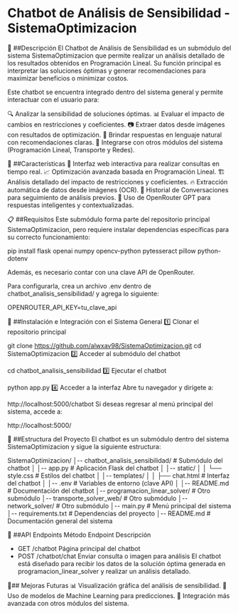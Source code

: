

# Chatbot de Análisis de Sensibilidad - SistemaOptimizacion

📌 ##Descripción
El Chatbot de Análisis de Sensibilidad es un submódulo del sistema SistemaOptimizacion que permite realizar un análisis detallado de los resultados obtenidos en Programación Lineal. Su función principal es interpretar las soluciones óptimas y generar recomendaciones para maximizar beneficios o minimizar costos.

Este chatbot se encuentra integrado dentro del sistema general y permite interactuar con el usuario para:

🔍 Analizar la sensibilidad de soluciones óptimas.
📊 Evaluar el impacto de cambios en restricciones y coeficientes.
📷 Extraer datos desde imágenes con resultados de optimización.
🤖 Brindar respuestas en lenguaje natural con recomendaciones claras.
🚀 Integrarse con otros módulos del sistema (Programación Lineal, Transporte y Redes).


🌟 ##Características
💬 Interfaz web interactiva para realizar consultas en tiempo real.
📈 Optimización avanzada basada en Programación Lineal.
🏗 Análisis detallado del impacto de restricciones y coeficientes.
🔥 Extracción automática de datos desde imágenes (OCR).
📂 Historial de Conversaciones para seguimiento de análisis previos.
🤖 Uso de OpenRouter GPT para respuestas inteligentes y contextualizadas.

📋 ##Requisitos
Este submódulo forma parte del repositorio principal SistemaOptimizacion, pero requiere instalar dependencias específicas para su correcto funcionamiento:

pip install flask openai numpy opencv-python pytesseract pillow python-dotenv

Además, es necesario contar con una clave API de OpenRouter.

Para configurarla, crea un archivo .env dentro de chatbot_analisis_sensibilidad/ y agrega lo siguiente:

OPENROUTER_API_KEY=tu_clave_api

🚀 ##Instalación e Integración con el Sistema General
1️⃣ Clonar el repositorio principal

git clone https://github.com/alwxav98/SistemaOptimizacion.git
cd SistemaOptimizacion
2️⃣ Acceder al submódulo del chatbot

cd chatbot_analisis_sensibilidad
3️⃣ Ejecutar el chatbot

python app.py
4️⃣ Acceder a la interfaz
Abre tu navegador y dirígete a:

http://localhost:5000/chatbot
Si deseas regresar al menú principal del sistema, accede a:

http://localhost:5000/

📂 ##Estructura del Proyecto
El chatbot es un submódulo dentro del sistema SistemaOptimizacion y sigue la siguiente estructura:

SistemaOptimizacion/
│-- chatbot_analisis_sensibilidad/   # Submódulo del chatbot
│   │-- app.py          # Aplicación Flask del chatbot
│   │-- static/
│   │   └── style.css   # Estilos del chatbot
│   │-- templates/
│   │   ├── chat.html   # Interfaz del chatbot
│   │-- .env            # Variables de entorno (clave API)
│   │-- README.md       # Documentación del chatbot
│-- programacion_linear_solver/  # Otro submódulo
│-- transporte_solver_web/       # Otro submódulo
│-- network_solver/              # Otro submódulo
│-- main.py           # Menú principal del sistema
│-- requirements.txt  # Dependencias del proyecto
│-- README.md         # Documentación general del sistema


🔗 ##API Endpoints
Método	Endpoint	Descripción
- GET	/chatbot	Página principal del chatbot
- POST	/chatbot/chat	Enviar consulta o imagen para análisis
El chatbot está diseñado para recibir los datos de la solución óptima generada en programacion_linear_solver y realizar un análisis detallado.


📌## Mejoras Futuras
📊 Visualización gráfica del análisis de sensibilidad.
🧠 Uso de modelos de Machine Learning para predicciones.
🔄 Integración más avanzada con otros módulos del sistema.
